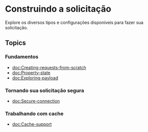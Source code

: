 # Construindo a solicitação

Explore os diversos tipos e configurações disponíveis para fazer sua solicitação.

## Topics

### Fundamentos

- <doc:Creating-requests-from-scratch>
- <doc:Property-state>
- <doc:Exploring-payload>

### Tornando sua solicitação segura

- <doc:Secure-connection>

### Trabalhando com cache

- <doc:Cache-support>
